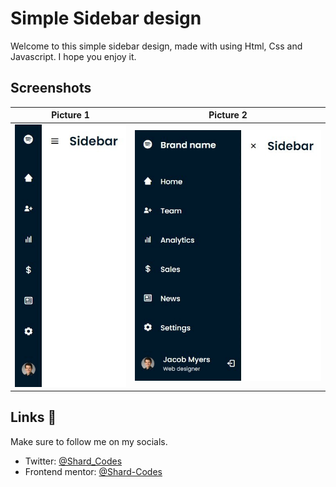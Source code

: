 # Simple Sidebar design

Welcome to this simple sidebar design, made with using Html, Css and Javascript. I hope you enjoy it.

## Screenshots

Picture 1             |  Picture 2
:-------------------------:|:-------------------------:
![](images/webpage-2.jpg)  |  ![](images/webpage-1.jpg)

## Links 🔗
Make sure to follow me on my socials.
- Twitter: [@Shard_Codes](https://twitter.com/Shard_Codes)
- Frontend mentor: [@Shard-Codes](https://www.frontendmentor.io/profile/Shard-Codes)